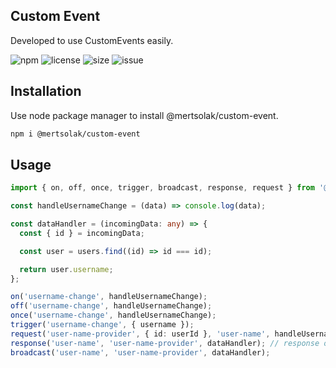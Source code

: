 ## Custom Event

Developed to use CustomEvents easily.

![npm](https://img.shields.io/npm/v/@mertsolak/custom-event)
![license](https://img.shields.io/npm/l/@mertsolak/custom-event)
![size](https://img.shields.io/bundlephobia/min/@mertsolak/custom-event)
![issue](https://img.shields.io/github/issues/mert-solak/custom-event)

## Installation

Use node package manager to install @mertsolak/custom-event.

```bash
npm i @mertsolak/custom-event
```

## Usage

```typescript
import { on, off, once, trigger, broadcast, response, request } from '@mertsolak/custom-event';

const handleUsernameChange = (data) => console.log(data);

const dataHandler = (incomingData: any) => {
  const { id } = incomingData;

  const user = users.find((id) => id === id);

  return user.username;
};

on('username-change', handleUsernameChange);
off('username-change', handleUsernameChange);
once('username-change', handleUsernameChange);
trigger('username-change', { username });
request('user-name-provider', { id: userId }, 'user-name', handleUsernameChange); // request only one time
response('user-name', 'user-name-provider', dataHandler); // response only one time.
broadcast('user-name', 'user-name-provider', dataHandler);
```
